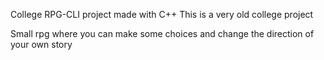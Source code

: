 College RPG-CLI project made with C++
This is a very old college project

Small rpg where you can make some choices and change the direction of your own story
